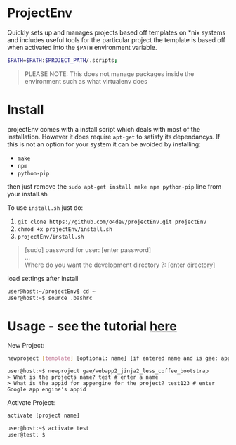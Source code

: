ProjectEnv
==========

Quickly sets up and manages projects based off templates on *nix systems and includes useful tools for
the particular project the template is based off when activated into the `$PATH` environment
variable.
```bash
$PATH=$PATH:$PROJECT_PATH/.scripts;
```

> PLEASE NOTE: This does not manage packages inside the environment such as what virtualenv does

Install
=======
projectEnv comes with a install script which deals with most of the installation. However it
does require `apt-get` to satisfy its dependancys. If this is not an option for your system
it can be avoided by installing:
* `make`
* `npm`
* `python-pip`

then just remove the `sudo apt-get install make npm python-pip` line from your install.sh


To use `install.sh` just do:

1. ```git clone https://github.com/o4dev/projectEnv.git projectEnv```
3. ```chmod +x projectEnv/install.sh```
4. ```projectEnv/install.sh```

> [sudo] password for user: [enter password]<br>
> ... <br>
> Where do you want the development directory ?: [enter directory]


load settings after install
```bash
user@host:~/projectEnv$ cd ~
user@host:~$ source .bashrc
```

Usage - see the tutorial [here](https://github.com/o4dev/projectEnv/wiki/Tutorial)
=====

New Project:
```bash
newproject [template] [optional: name] [if entered name and is gae: appid]
```

```
user@host:~$ newproject gae/webapp2_jinja2_less_coffee_bootstrap
> What is the projects name? test # enter a name
> What is the appid for appengine for the project? test123 # enter Google app engine's appid
```

Activate Project:
```bash
activate [project name]
```

```bash
user@host:~$ activate test
user@test: $
```